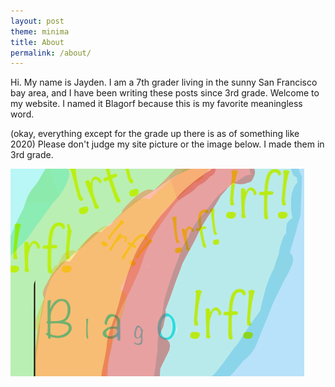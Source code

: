```yaml
---
layout: post
theme: minima
title: About
permalink: /about/
---
```


Hi. My name is Jayden. I am a 7th grader living in the sunny San Francisco bay area,
and I have been writing these posts since 3rd grade.
Welcome to my website. I named it Blagorf because this is my favorite meaningless word.

(okay, everything except for the grade up there is as of something like 2020)
Please don't judge my site picture or the image below. I made them in 3rd grade.

![Blagorf](/assets/images/Blagorf.png)
